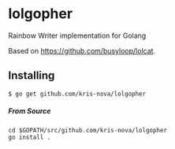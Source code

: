# lolgopher
Rainbow Writer implementation for Golang

Based on https://github.com/busyloop/lolcat.


## Installing

```
$ go get github.com/kris-nova/lolgopher
```

##### From Source

```
cd $GOPATH/src/github.com/kris-nova/lolgopher
go install .
```